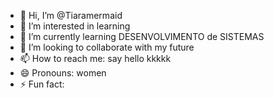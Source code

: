 - 👋 Hi, I’m @Tiaramermaid
- 👀 I’m interested in learning
- 🌱 I’m currently learning DESENVOLVIMENTO de SISTEMAS
- 💞️ I’m looking to collaborate with my future
- 📫 How to reach me: say hello kkkkk
- 😄 Pronouns: women
- ⚡ Fun fact: 

<!---
Tiaramermaid/Tiaramermaid is a ✨ special ✨ repository because its `README.md` (this file) appears on your GitHub profile.
You can click the Preview link to take a look at your changes.
--->
